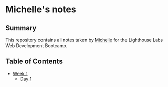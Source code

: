 # Michelle's notes

## Summary
This repository contains all notes taken by <a href="https://github.com/mchllsrgr"> Michelle</a> for the Lighthouse Labs Web Development Bootcamp.

## Table of Contents
* <a href="/Week_1">Week 1</a>
  * <a href="/Week_1/Day_1">Day 1</a>